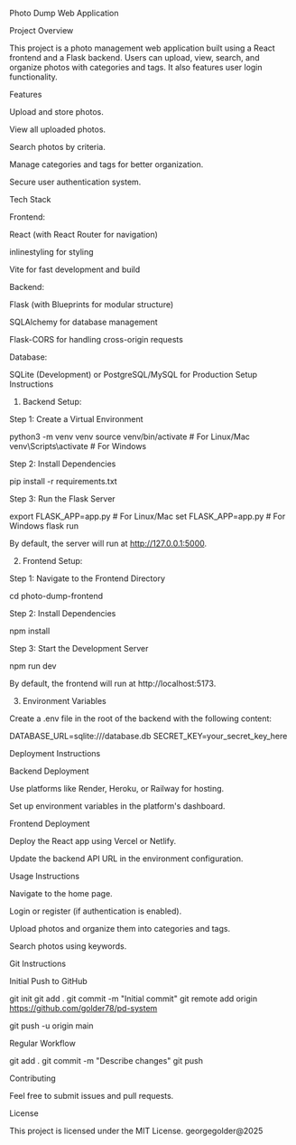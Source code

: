 Photo Dump Web Application

Project Overview

This project is a photo management web application built using a React frontend and a Flask backend. Users can upload, view, search, and organize photos with categories and tags. It also features user login functionality.

Features

Upload and store photos.

View all uploaded photos.

Search photos by criteria.

Manage categories and tags for better organization.

Secure user authentication system.

Tech Stack

Frontend:

React (with React Router for navigation)

inlinestyling  for styling

Vite for fast development and build

Backend:

Flask (with Blueprints for modular structure)

SQLAlchemy for database management

Flask-CORS for handling cross-origin requests

Database:

SQLite (Development) or PostgreSQL/MySQL for Production
Setup Instructions

1. Backend Setup:

Step 1: Create a Virtual Environment

python3 -m venv venv
source venv/bin/activate  # For Linux/Mac
venv\Scripts\activate   # For Windows

Step 2: Install Dependencies

pip install -r requirements.txt

Step 3: Run the Flask Server

export FLASK_APP=app.py  # For Linux/Mac
set FLASK_APP=app.py     # For Windows
flask run

By default, the server will run at http://127.0.0.1:5000.

2. Frontend Setup:

Step 1: Navigate to the Frontend Directory

cd photo-dump-frontend

Step 2: Install Dependencies

npm install

Step 3: Start the Development Server

npm run dev

By default, the frontend will run at http://localhost:5173.

3. Environment Variables

Create a .env file in the root of the backend with the following content:

DATABASE_URL=sqlite:///database.db
SECRET_KEY=your_secret_key_here

Deployment Instructions

Backend Deployment

Use platforms like Render, Heroku, or Railway for hosting.

Set up environment variables in the platform's dashboard.

Frontend Deployment

Deploy the React app using Vercel or Netlify.

Update the backend API URL in the environment configuration.

Usage Instructions

Navigate to the home page.

Login or register (if authentication is enabled).

Upload photos and organize them into categories and tags.

Search photos using keywords.

Git Instructions

Initial Push to GitHub

git init
git add .
git commit -m "Initial commit"
git remote add origin https://github.com/golder78/pd-system

git push -u origin main

Regular Workflow

git add .
git commit -m "Describe changes"
git push

Contributing

Feel free to submit issues and pull requests.

License

This project is licensed under the MIT License.
georgegolder@2025




